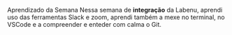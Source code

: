 Aprendizado da Semana
Nessa semana de **integração** da Labenu, aprendi uso das ferramentas Slack e zoom, aprendi também a mexe no terminal, no VSCode e a compreender e enteder com calma o Git.